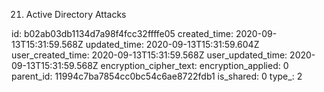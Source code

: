 21. Active Directory Attacks

id: b02ab03db1134d7a98f4fcc32ffffe05
created_time: 2020-09-13T15:31:59.568Z
updated_time: 2020-09-13T15:31:59.604Z
user_created_time: 2020-09-13T15:31:59.568Z
user_updated_time: 2020-09-13T15:31:59.568Z
encryption_cipher_text: 
encryption_applied: 0
parent_id: 11994c7ba7854cc0bc54c6ae8722fdb1
is_shared: 0
type_: 2